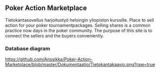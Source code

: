 ## Poker Action Marketplace

Tietokantasovellus harjoitustyö helsingin yliopiston kurssille.
Place to sell action for your poker tournamentpackages. Selling shares is a common practice now days in the poker community. The 
purpose of this site is to connect the sellers and the buyers conveniently.

### Database diagram

<https://github.com/Anssikka/Poker-Action-Marketplace/blob/master/Dokumentaatio/Tietokantakaavio.png?raw=true>
